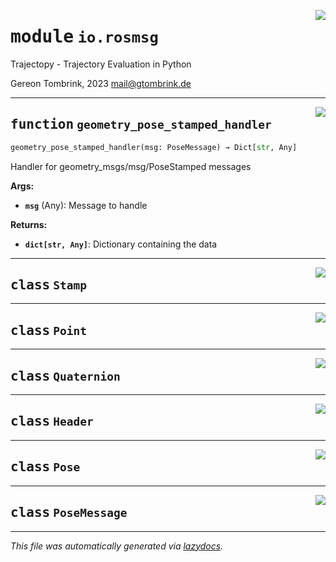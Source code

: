 <!-- markdownlint-disable -->

<a href="../trajectopy_core/io/rosmsg.py#L0"><img align="right" style="float:right;" src="https://img.shields.io/badge/-source-cccccc?style=flat-square"></a>

# <kbd>module</kbd> `io.rosmsg`
Trajectopy - Trajectory Evaluation in Python 

Gereon Tombrink, 2023 mail@gtombrink.de 


---

<a href="../trajectopy_core/io/rosmsg.py#L43"><img align="right" style="float:right;" src="https://img.shields.io/badge/-source-cccccc?style=flat-square"></a>

## <kbd>function</kbd> `geometry_pose_stamped_handler`

```python
geometry_pose_stamped_handler(msg: PoseMessage) → Dict[str, Any]
```

Handler for geometry_msgs/msg/PoseStamped messages 



**Args:**
 
 - <b>`msg`</b> (Any):  Message to handle 



**Returns:**
 
 - <b>`dict[str, Any]`</b>:  Dictionary containing the data 


---

<a href="../trajectopy_core/io/rosmsg.py#L10"><img align="right" style="float:right;" src="https://img.shields.io/badge/-source-cccccc?style=flat-square"></a>

## <kbd>class</kbd> `Stamp`








---

<a href="../trajectopy_core/io/rosmsg.py#L15"><img align="right" style="float:right;" src="https://img.shields.io/badge/-source-cccccc?style=flat-square"></a>

## <kbd>class</kbd> `Point`








---

<a href="../trajectopy_core/io/rosmsg.py#L21"><img align="right" style="float:right;" src="https://img.shields.io/badge/-source-cccccc?style=flat-square"></a>

## <kbd>class</kbd> `Quaternion`








---

<a href="../trajectopy_core/io/rosmsg.py#L28"><img align="right" style="float:right;" src="https://img.shields.io/badge/-source-cccccc?style=flat-square"></a>

## <kbd>class</kbd> `Header`








---

<a href="../trajectopy_core/io/rosmsg.py#L33"><img align="right" style="float:right;" src="https://img.shields.io/badge/-source-cccccc?style=flat-square"></a>

## <kbd>class</kbd> `Pose`








---

<a href="../trajectopy_core/io/rosmsg.py#L38"><img align="right" style="float:right;" src="https://img.shields.io/badge/-source-cccccc?style=flat-square"></a>

## <kbd>class</kbd> `PoseMessage`










---

_This file was automatically generated via [lazydocs](https://github.com/ml-tooling/lazydocs)._
